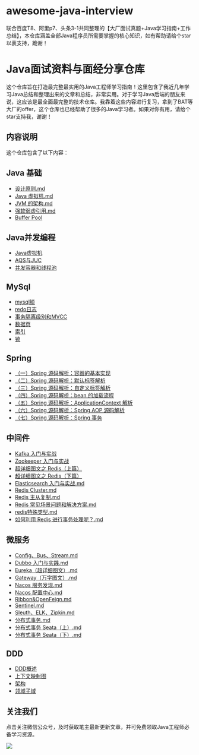 # awesome-java-interview
联合百度T8、阿里p7、头条3-1共同整理的【大厂面试真题+Java学习指南+工作总结】，本仓库涵盖全部Java程序员所需要掌握的核心知识，如有帮助请给个star以表支持，跪谢！

# Java面试资料与面经分享仓库

这个仓库旨在打造最完整最实用的Java工程师学习指南！这里包含了我近几年学习Java总结和整理出来的文章和总结，非常实用。对于学习Java后端的朋友来说，这应该是最全面最完整的技术仓库。我靠着这些内容进行复习，拿到了BAT等大厂的offer，这个仓库也已经帮助了很多的Java学习者。如果对你有用，请给个star支持我，谢谢！

## 内容说明

这个仓库包含了以下内容：

## Java 基础
- [设计原则.md](https://github.com/icodeer-java/awesome-java-interview/blob/main/md/Java%E5%9F%BA%E7%A1%80/%E8%AE%BE%E8%AE%A1%E5%8E%9F%E5%88%99.md)
- [Java 虚拟机.md](https://github.com/icodeer-java/awesome-java-interview/blob/main/md/Java%E5%9F%BA%E7%A1%80/Java%20%E8%99%9A%E6%8B%9F%E6%9C%BA.md)
- [JVM 的架构.md](https://github.com/icodeer-java/awesome-java-interview/blob/main/md/Java%E5%9F%BA%E7%A1%80/JVM%20%E7%9A%84%E6%9E%B6%E6%9E%84.md)
- [强软弱虚引用.md](https://github.com/icodeer-java/awesome-java-interview/blob/main/md/Java%E5%9F%BA%E7%A1%80/%E5%BC%BA%E8%BD%AF%E5%BC%B1%E8%99%9A%E5%BC%95%E7%94%A8.md)
- [Buffer Pool](https://github.com/icodeer-java/awesome-java-interview/blob/main/md/Java%E5%9F%BA%E7%A1%80/Buffer%20Pool.md)

## Java并发编程
- [Java虚拟机](https://github.com/icodeer-java/awesome-java-interview/blob/main/md/Java%20%E8%99%9A%E6%8B%9F%E6%9C%BA.md)
- [AQS与JUC](https://github.com/icodeer-java/awesome-java-interview/blob/main/md/%E5%A4%9A%E7%BA%BF%E7%A8%8B/AQS%20%E5%92%8C%20JUC%EF%BC%88%E4%BA%8C%EF%BC%89.md)
- [并发容器和线程池](https://github.com/icodeer-java/awesome-java-interview/blob/main/md/%E5%A4%9A%E7%BA%BF%E7%A8%8B/%E5%B9%B6%E5%8F%91%E5%AE%B9%E5%99%A8%E5%92%8C%E7%BA%BF%E7%A8%8B%E6%B1%A0%EF%BC%88%E4%B8%89%EF%BC%89.md)

## MySql
- [mysql锁](https://github.com/icodeer-java/awesome-java-interview/blob/main/md/mysql/MySQL%20%E9%94%81%EF%BC%88%E5%AE%8C%E6%95%B4%E7%89%88%EF%BC%89.md)
- [redo日志](https://github.com/icodeer-java/awesome-java-interview/blob/main/md/mysql/redo%20%E6%97%A5%E5%BF%97.md)
- [事务隔离级别和MVCC](https://github.com/icodeer-java/awesome-java-interview/blob/main/md/mysql/%E4%BA%8B%E5%8A%A1%E9%9A%94%E7%A6%BB%E7%BA%A7%E5%88%AB%E5%92%8C%20MVCC.md)
- [数据页](https://github.com/icodeer-java/awesome-java-interview/blob/main/md/mysql/%E6%95%B0%E6%8D%AE%E9%A1%B5.md)
- [索引](https://github.com/icodeer-java/awesome-java-interview/blob/main/md/mysql/%E7%B4%A2%E5%BC%95.md)
- [锁](https://github.com/icodeer-java/awesome-java-interview/blob/main/md/mysql/%E9%94%81%EF%BC%88%E4%B8%80%EF%BC%89.md)

## Spring
- [（一）Spring 源码解析：容器的基本实现](https://github.com/icodeer-java/awesome-java-interview/blob/main/md/Spring/%EF%BC%88%E4%B8%80%EF%BC%89Spring%20%E6%BA%90%E7%A0%81%E8%A7%A3%E6%9E%90%EF%BC%9A%E5%AE%B9%E5%99%A8%E7%9A%84%E5%9F%BA%E6%9C%AC%E5%AE%9E%E7%8E%B0.md)
- [（二）Spring 源码解析：默认标签解析](https://github.com/icodeer-java/awesome-java-interview/blob/main/md/Spring/%EF%BC%88%E4%BA%8C%EF%BC%89Spring%20%E6%BA%90%E7%A0%81%E8%A7%A3%E6%9E%90%EF%BC%9A%E9%BB%98%E8%AE%A4%E6%A0%87%E7%AD%BE%E8%A7%A3%E6%9E%90.md)
- [（三）Spring 源码解析：自定义标签解析](https://github.com/icodeer-java/awesome-java-interview/blob/main/md/Spring/%EF%BC%88%E4%B8%89%EF%BC%89Spring%20%E6%BA%90%E7%A0%81%E8%A7%A3%E6%9E%90%EF%BC%9A%E8%87%AA%E5%AE%9A%E4%B9%89%E6%A0%87%E7%AD%BE%E8%A7%A3%E6%9E%90.md)
- [（四）Spring 源码解析：bean 的加载流程](https://github.com/icodeer-java/awesome-java-interview/blob/main/md/Spring/%EF%BC%88%E5%9B%9B%EF%BC%89Spring%20%E6%BA%90%E7%A0%81%E8%A7%A3%E6%9E%90%EF%BC%9Abean%20%E7%9A%84%E5%8A%A0%E8%BD%BD%E6%B5%81%E7%A8%8B.md)
- [（五）Spring 源码解析：ApplicationContext 解析](https://github.com/icodeer-java/awesome-java-interview/blob/main/md/Spring/%EF%BC%88%E4%BA%94%EF%BC%89Spring%20%E6%BA%90%E7%A0%81%E8%A7%A3%E6%9E%90%EF%BC%9AApplicationContext%20%E8%A7%A3%E6%9E%90.md)
- [（六）Spring 源码解析：Spring AOP 源码解析](https://github.com/icodeer-java/awesome-java-interview/blob/main/md/Spring/%EF%BC%88%E5%85%AD%EF%BC%89Spring%20%E6%BA%90%E7%A0%81%E8%A7%A3%E6%9E%90%EF%BC%9ASpring%20AOP%20%E6%BA%90%E7%A0%81%E8%A7%A3%E6%9E%90.md)
- [（七）Spring 源码解析：Spring 事务](https://github.com/icodeer-java/awesome-java-interview/blob/main/md/Spring/%EF%BC%88%E4%B8%83%EF%BC%89Spring%20%E6%BA%90%E7%A0%81%E8%A7%A3%E6%9E%90%EF%BC%9ASpring%20%E4%BA%8B%E5%8A%A1.md)

## 中间件
- [Kafka 入门与实战](https://github.com/icodeer-java/awesome-java-interview/blob/main/md/%E4%B8%AD%E9%97%B4%E4%BB%B6/Kafka%20%E5%85%A5%E9%97%A8%E4%B8%8E%E5%AE%9E%E6%88%98.md)
- [Zookeeper 入门与实战](https://github.com/icodeer-java/awesome-java-interview/blob/main/md/%E4%B8%AD%E9%97%B4%E4%BB%B6/Zookeeper%20%E5%85%A5%E9%97%A8%E4%B8%8E%E5%AE%9E%E6%88%98.md)
- [超详细图文之 Redis（上篇）](https://github.com/icodeer-java/awesome-java-interview/blob/main/md/%E4%B8%AD%E9%97%B4%E4%BB%B6/%E8%B6%85%E8%AF%A6%E7%BB%86%E5%9B%BE%E6%96%87%E4%B9%8B%20Redis%EF%BC%88%E4%B8%8A%E7%AF%87%EF%BC%89.md)
- [超详细图文之 Redis（下篇）](https://github.com/icodeer-java/awesome-java-interview/blob/main/md/%E4%B8%AD%E9%97%B4%E4%BB%B6/%E8%B6%85%E8%AF%A6%E7%BB%86%E5%9B%BE%E6%96%87%E4%B9%8B%20Redis%EF%BC%88%E4%B8%8B%E7%AF%87%EF%BC%89.md)
- [Elasticsearch 入门与实战.md](https://github.com/icodeer-java/awesome-java-interview/blob/main/md/%E4%B8%AD%E9%97%B4%E4%BB%B6/Elasticsearch%20%E5%85%A5%E9%97%A8%E4%B8%8E%E5%AE%9E%E6%88%98.md)
- [Redis Cluster.md](https://github.com/icodeer-java/awesome-java-interview/blob/main/md/%E4%B8%AD%E9%97%B4%E4%BB%B6/Redis%20Cluster.md)
- [Redis 主从复制.md](https://github.com/icodeer-java/awesome-java-interview/blob/main/md/%E4%B8%AD%E9%97%B4%E4%BB%B6/Redis%20%E4%B8%BB%E4%BB%8E%E5%A4%8D%E5%88%B6.md)
- [Redis 常见场景问题和解决方案.md](https://github.com/icodeer-java/awesome-java-interview/blob/main/md/%E4%B8%AD%E9%97%B4%E4%BB%B6/Redis%20%E5%B8%B8%E8%A7%81%E5%9C%BA%E6%99%AF%E9%97%AE%E9%A2%98%E5%92%8C%E8%A7%A3%E5%86%B3%E6%96%B9%E6%A1%88.md)
- [redis特殊类型.md](https://github.com/icodeer-java/awesome-java-interview/blob/main/md/%E4%B8%AD%E9%97%B4%E4%BB%B6/redis%E7%89%B9%E6%AE%8A%E7%B1%BB%E5%9E%8B.md)
- [如何利用 Redis 进行事务处理呢？.md](https://github.com/icodeer-java/awesome-java-interview/blob/main/md/%E4%B8%AD%E9%97%B4%E4%BB%B6/%E5%A6%82%E4%BD%95%E5%88%A9%E7%94%A8%20Redis%20%E8%BF%9B%E8%A1%8C%E4%BA%8B%E5%8A%A1%E5%A4%84%E7%90%86%E5%91%A2%EF%BC%9F.md)

## 微服务
- [Config、Bus、Stream.md](https://github.com/icodeer-java/awesome-java-interview/blob/main/md/%E5%BE%AE%E6%9C%8D%E5%8A%A1/Config%E3%80%81Bus%E3%80%81Stream.md)
- [Dubbo 入门与实践.md](https://github.com/icodeer-java/awesome-java-interview/blob/main/md/%E5%BE%AE%E6%9C%8D%E5%8A%A1/Dubbo%20%E5%85%A5%E9%97%A8%E4%B8%8E%E5%AE%9E%E8%B7%B5.md)
- [Eureka（超详细图文）.md](https://github.com/icodeer-java/awesome-java-interview/blob/main/md/%E5%BE%AE%E6%9C%8D%E5%8A%A1/Eureka%EF%BC%88%E8%B6%85%E8%AF%A6%E7%BB%86%E5%9B%BE%E6%96%87%EF%BC%89.md)
- [Gateway（万字图文）.md](https://github.com/icodeer-java/awesome-java-interview/blob/main/md/%E5%BE%AE%E6%9C%8D%E5%8A%A1/Gateway%EF%BC%88%E4%B8%87%E5%AD%97%E5%9B%BE%E6%96%87%EF%BC%89.md)
- [Nacos 服务发现.md](https://github.com/icodeer-java/awesome-java-interview/blob/main/md/%E5%BE%AE%E6%9C%8D%E5%8A%A1/Nacos%20%E6%9C%8D%E5%8A%A1%E5%8F%91%E7%8E%B0.md)
- [Nacos 配置中心.md](https://github.com/icodeer-java/awesome-java-interview/blob/main/md/%E5%BE%AE%E6%9C%8D%E5%8A%A1/Nacos%20%E9%85%8D%E7%BD%AE%E4%B8%AD%E5%BF%83.md)
- [Ribbon&OpenFeign.md](https://github.com/icodeer-java/awesome-java-interview/blob/main/md/%E5%BE%AE%E6%9C%8D%E5%8A%A1/Ribbon%26OpenFeign.md)
- [Sentinel.md](https://github.com/icodeer-java/awesome-java-interview/blob/main/md/%E5%BE%AE%E6%9C%8D%E5%8A%A1/Sentinel.md)
- [Sleuth、ELK、Zipkin.md](https://github.com/icodeer-java/awesome-java-interview/blob/main/md/%E5%BE%AE%E6%9C%8D%E5%8A%A1/Sleuth%E3%80%81ELK%E3%80%81Zipkin.md)
- [分布式事务.md](https://github.com/icodeer-java/awesome-java-interview/blob/main/md/%E5%BE%AE%E6%9C%8D%E5%8A%A1/%E5%88%86%E5%B8%83%E5%BC%8F%E4%BA%8B%E5%8A%A1.md)
- [分布式事务 Seata（上）.md](https://github.com/icodeer-java/awesome-java-interview/blob/main/md/%E5%BE%AE%E6%9C%8D%E5%8A%A1/%E5%88%86%E5%B8%83%E5%BC%8F%E4%BA%8B%E5%8A%A1%20Seata%EF%BC%88%E4%B8%8A%EF%BC%89.md)
- [分布式事务 Seata（下）.md](https://github.com/icodeer-java/awesome-java-interview/blob/main/md/%E5%BE%AE%E6%9C%8D%E5%8A%A1/%E5%88%86%E5%B8%83%E5%BC%8F%E4%BA%8B%E5%8A%A1%20Seata%EF%BC%88%E4%B8%8B%EF%BC%89.md)


## DDD
- [DDD概述](https://github.com/icodeer-java/awesome-java-interview/blob/main/md/DDD/DDD%E6%A6%82%E8%BF%B0.md)
- [上下文映射图](https://github.com/icodeer-java/awesome-java-interview/blob/main/md/DDD/%E4%B8%8A%E4%B8%8B%E6%96%87%E6%98%A0%E5%B0%84%E5%9B%BE.md)
- [架构](https://github.com/icodeer-java/awesome-java-interview/blob/main/md/DDD/%E6%9E%B6%E6%9E%84.md)
- [领域子域](https://github.com/icodeer-java/awesome-java-interview/blob/main/md/DDD/%E6%9E%B6%E6%9E%84.md)
  
## 关注我们

点击关注微信公众号，及时获取笔主最新更新文章，并可免费领取Java工程师必备学习资源。

![](https://mmbiz.qpic.cn/sz_mmbiz_png/mH8PDoj8tAwywkJA2nveafk6YMneOGbF133hn6sYia9nrWG5tMg8nJeu2aXLsbyY2AtVM8UL7gct0rKb7En4BDw/640?wx_fmt=png)
